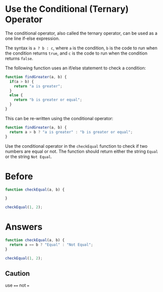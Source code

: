 # Use the Conditional (Ternary) Operator

The conditional operator, also called the ternary operator, can be used as a one line if-else expression.

The syntax is `a ? b : c`, where `a` is the condition, `b` is the code to run when the condition returns `true`, 
and `c` is the code to run when the condition returns `false`.

The following function uses an if/else statement to check a condition:
```javascript
function findGreater(a, b) {
  if(a > b) {
    return "a is greater";
  }
  else {
    return "b is greater or equal";
  }
}
```
This can be re-written using the conditional operator:
```javascript
function findGreater(a, b) {
  return a > b ? "a is greater" : "b is greater or equal";
}
```
Use the conditional operator in the `checkEqual` function to check if two numbers are equal or not. 
The function should return either the string `Equal` or the string `Not Equal`.

# Before
```javascript
function checkEqual(a, b) {

}

checkEqual(1, 2);
```

# Answers
```javascript
function checkEqual(a, b) {
  return a == b ? "Equal" : "Not Equal";
}

checkEqual(1, 2);
```

## Caution
use `==` not  `=`
